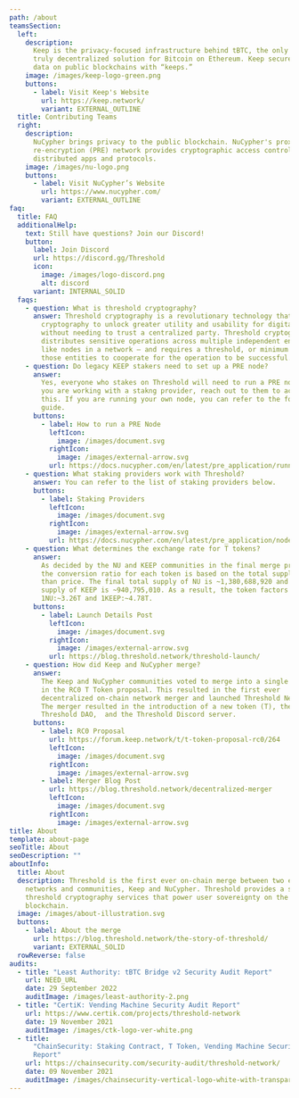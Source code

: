 ```yaml
---
path: /about
teamsSection:
  left:
    description:
      Keep is the privacy-focused infrastructure behind tBTC, the only
      truly decentralized solution for Bitcoin on Ethereum. Keep secures private
      data on public blockchains with “keeps.”
    image: /images/keep-logo-green.png
    buttons:
      - label: Visit Keep's Website
        url: https://keep.network/
        variant: EXTERNAL_OUTLINE
  title: Contributing Teams
  right:
    description:
      NuCypher brings privacy to the public blockchain. NuCypher's proxy
      re-encryption (PRE) network provides cryptographic access controls for
      distributed apps and protocols.
    image: /images/nu-logo.png
    buttons:
      - label: Visit NuCypher’s Website
        url: https://www.nucypher.com/
        variant: EXTERNAL_OUTLINE
faq:
  title: FAQ
  additionalHelp:
    text: Still have questions? Join our Discord!
    button:
      label: Join Discord
      url: https://discord.gg/Threshold
      icon:
        image: /images/logo-discord.png
        alt: discord
      variant: INTERNAL_SOLID
  faqs:
    - question: What is threshold cryptography?
      answer: Threshold cryptography is a revolutionary technology that uses
        cryptography to unlock greater utility and usability for digital assets
        without needing to trust a centralized party. Threshold cryptography
        distributes sensitive operations across multiple independent entities –
        like nodes in a network – and requires a threshold, or minimum number of
        those entities to cooperate for the operation to be successful.
    - question: Do legacy KEEP stakers need to set up a PRE node?
      answer:
        Yes, everyone who stakes on Threshold will need to run a PRE node. If
        you are working with a stakng provider, reach out to them to accomplish
        this. If you are running your own node, you can refer to the following
        guide.
      buttons:
        - label: How to run a PRE Node
          leftIcon:
            image: /images/document.svg
          rightIcon:
            image: /images/external-arrow.svg
          url: https://docs.nucypher.com/en/latest/pre_application/running_a_node.html
    - question: What staking providers work with Threshold?
      answer: You can refer to the list of staking providers below.
      buttons:
        - label: Staking Providers
          leftIcon:
            image: /images/document.svg
          rightIcon:
            image: /images/external-arrow.svg
          url: https://docs.nucypher.com/en/latest/pre_application/node_providers.html
    - question: What determines the exchange rate for T tokens?
      answer:
        As decided by the NU and KEEP communities in the final merge proposal,
        the conversion ratio for each token is based on the total supply rather
        than price. The final total supply of NU is ~1,380,688,920 and the total
        supply of KEEP is ~940,795,010. As a result, the token factors are
        1NU:~3.26T and 1KEEP:~4.78T.
      buttons:
        - label: Launch Details Post
          leftIcon:
            image: /images/document.svg
          rightIcon:
            image: /images/external-arrow.svg
          url: https://blog.threshold.network/threshold-launch/
    - question: How did Keep and NuCypher merge?
      answer:
        The Keep and NuCypher communities voted to merge into a single network
        in the RC0 T Token proposal. This resulted in the first ever
        decentralized on-chain network merger and launched Threshold Network.
        The merger resulted in the introduction of a new token (T), the
        Threshold DAO,  and the Threshold Discord server.
      buttons:
        - label: RC0 Proposal
          url: https://forum.keep.network/t/t-token-proposal-rc0/264
          leftIcon:
            image: /images/document.svg
          rightIcon:
            image: /images/external-arrow.svg
        - label: Merger Blog Post
          url: https://blog.threshold.network/decentralized-merger
          leftIcon:
            image: /images/document.svg
          rightIcon:
            image: /images/external-arrow.svg
title: About
template: about-page
seoTitle: About
seoDescription: ""
aboutInfo:
  title: About
  description: Threshold is the first ever on-chain merge between two existing
    networks and communities, Keep and NuCypher. Threshold provides a suite of
    threshold cryptography services that power user sovereignty on the
    blockchain.
  image: /images/about-illustration.svg
  buttons:
    - label: About the merge
      url: https://blog.threshold.network/the-story-of-threshold/
      variant: EXTERNAL_SOLID
  rowReverse: false
audits:
  - title: "Least Authority: tBTC Bridge v2 Security Audit Report"
    url: NEED_URL
    date: 29 September 2022
    auditImage: /images/least-authority-2.png
  - title: "CertiK: Vending Machine Security Audit Report"
    url: https://www.certik.com/projects/threshold-network
    date: 19 November 2021
    auditImage: /images/ctk-logo-ver-white.png
  - title:
      "ChainSecurity: Staking Contract, T Token, Vending Machine Security Audit
      Report"
    url: https://chainsecurity.com/security-audit/threshold-network/
    date: 09 November 2021
    auditImage: /images/chainsecurity-vertical-logo-white-with-transparent-background.png
---
```

